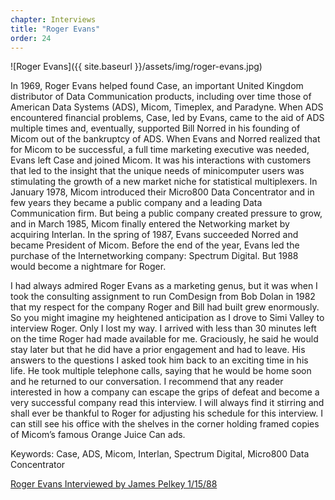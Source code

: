 ```yaml
---
chapter: Interviews
title: "Roger Evans"
order: 24
---
```


![Roger Evans]({{ site.baseurl }}/assets/img/roger-evans.jpg)

In 1969, Roger Evans helped found Case, an important United Kingdom distributor of Data Communication products, including over time those of American Data Systems (ADS), Micom, Timeplex, and Paradyne. When ADS encountered financial problems, Case, led by Evans, came to the aid of ADS multiple times and, eventually, supported Bill Norred in his founding of Micom out of the bankruptcy of ADS. When Evans and Norred realized that for Micom to be successful, a full time marketing executive was needed, Evans left Case and joined Micom. It was his interactions with customers that led to the insight that the unique needs of minicomputer users was stimulating the growth of a new market niche for statistical multiplexers. In January 1978, Micom introduced their Micro800 Data Concentrator and in few years they became a public company and a leading Data Communication firm. But being a public company created pressure to grow, and in March 1985, Micom finally entered the Networking market by acquiring Interlan. In the spring of 1987, Evans succeeded Norred and became President of Micom. Before the end of the year, Evans led the purchase of the Internetworking company: Spectrum Digital. But 1988 would become a nightmare for Roger.

I had always admired Roger Evans as a marketing genus, but it was when I took the consulting assignment to run ComDesign from Bob Dolan in 1982 that my respect for the company Roger and Bill had built grew enormously. So you might imagine my heightened anticipation as I drove to Simi Valley to interview Roger. Only I lost my way. I arrived with less than 30 minutes left on the time Roger had made available for me. Graciously, he said he would stay later but that he did have a prior engagement and had to leave. His answers to the questions I asked took him back to an exciting time in his life. He took multiple telephone calls, saying that he would be home soon and he returned to our conversation. I recommend that any reader interested in how a company can escape the grips of defeat and become a very successful company read this interview. I will always find it stirring and shall ever be thankful to Roger for adjusting his schedule for this interview. I can still see his office with the shelves in the corner holding framed copies of Micom’s famous Orange Juice Can ads.

Keywords: Case, ADS, Micom, Interlan, Spectrum Digital, Micro800 Data Concentrator

[Roger Evans Interviewed by James Pelkey 1/15/88](https://archive.computerhistory.org/resources/access/text/2015/09/102737975-05-01-acc.pdf)
